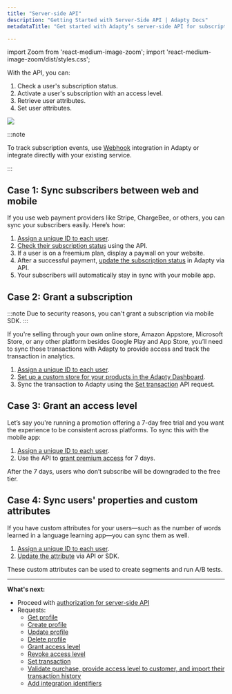 ```yaml
---
title: "Server-side API"
description: "Getting Started with Server-Side API | Adapty Docs"
metadataTitle: "Get started with Adapty’s server-side API for subscription management."

---
```


import Zoom from 'react-medium-image-zoom';
import 'react-medium-image-zoom/dist/styles.css';

With the API, you can:

1. Check a user's subscription status.
2. Activate a user's subscription with an access level.
3. Retrieve user attributes.
4. Set user attributes.

<Zoom>
  <img src={require('./img/server.webp').default}
  style={{
    border: '1px solid #727272', /* border width and color */
    width: '700px', /* image width */
    display: 'block', /* for alignment */
    margin: '0 auto' /* center alignment */
  }}
/>
</Zoom>

<p> </p>

:::note

To track subscription events, use [Webhook](webhook) integration in Adapty or integrate directly with your existing service.

:::

## Case 1: Sync subscribers between web and mobile

If you use web payment providers like Stripe, ChargeBee, or others, you can sync your subscribers easily. Here’s how:
1. [Assign a unique ID to each user](identifying-users).
2. [Check their subscription status](ss-get-profile) using the API.
3. If a user is on a freemium plan, display a paywall on your website.
4. After a successful payment, [update the subscription status](ss-set-transaction) in Adapty via API.
5. Your subscribers will automatically stay in sync with your mobile app.

## Case 2: Grant a subscription

:::note
Due to security reasons, you can't grant a subscription via mobile SDK.
::: 

If you're selling through your own online store, Amazon Appstore, Microsoft Store, or any other platform besides Google Play and App Store, you’ll need to sync those transactions with Adapty to provide access and track the transaction in analytics.

1. [Assign a unique ID to each user](identifying-users).
2. [Set up a custom store for your products in the Adapty Dashboard](custom-store).
3. Sync the transaction to Adapty using the [Set transaction](ss-set-transaction) API request.

## Case 3: Grant an access level

Let’s say you're running a promotion offering a 7-day free trial and you want the experience to be consistent across platforms. To sync this with the mobile app:

1. [Assign a unique ID to each user](identifying-users).
2. Use the API to [grant premium access](ss-grant-access-level) for 7 days.

After the 7 days, users who don’t subscribe will be downgraded to the free tier.

## Case 4: Sync users' properties and custom attributes

If you have custom attributes for your users—such as the number of words learned in a language learning app—you can sync them as well.

1. [Assign a unique ID to each user](identifying-users).
2. [Update the attribute](ss-update-profile) via API or SDK.

These custom attributes can be used to create segments and run A/B tests.

---

**What's next:**

- Proceed with [authorization for server-side API](ss-authorization)
- Requests:
  - [Get profile](ss-get-profile)
  - [Create profile](ss-create-profile)
  - [Update profile](ss-update-profile)
  - [Delete profile](ss-delete-profile) 
  - [Grant access level](ss-grant-access-level)
  - [Revoke access level](ss-revoke-access-level)
  - [Set transaction](ss-set-transaction)
  - [Validate purchase, provide access level to customer, and import their transaction history](ss-purchase-in-stripe)
  - [Add integration identifiers](ss-add-integration)
